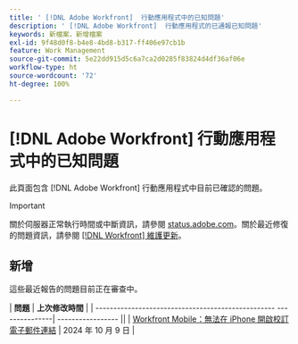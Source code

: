 ```yaml
---
title: ' [!DNL Adobe Workfront]  行動應用程式中的已知問題'
description: ' [!DNL Adobe Workfront]  行動應用程式的已通報已知問題'
keywords: 新檔案，新增檔案
exl-id: 9f48d0f8-b4e8-4bd8-b317-ff406e97cb1b
feature: Work Management
source-git-commit: 5e22dd915d5c6a7ca2d0285f83824d4df36af06e
workflow-type: ht
source-wordcount: '72'
ht-degree: 100%

---
```


# [!DNL Adobe Workfront] 行動應用程式中的已知問題

此頁面包含 [!DNL Adobe Workfront] 行動應用程式中目前已確認的問題。

>[!IMPORTANT]
>
>關於伺服器正常執行時間或中斷資訊，請參閱 [status.adobe.com](https://status.adobe.com)。關於最近修復的問題資訊，請參閱 [[!DNL Workfront] 維護更新](../maintenance/current-updates.md)。

<!--**There are currently no known issues for [!DNL Workfront Mobile]**-->

## 新增

這些最近報告的問題目前正在審查中。

| **問題** | **上次修改時間** |
| -------------------------------------------------- ---------------| ----------------- ||
| [Workfront Mobile：無法在 iPhone 開啟校訂電子郵件連結](known-issues-workfront/wf-mobile-proof-email-link-wont-open.md) | 2024 年 10 月 9 日 |

<!--
## Current Issues

|Issue  |Last Modified   | 
|---|---|
|Issue text  | YYYY/MM/DD  | 
-->